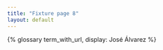 ```yaml
---
title: "Fixture page 8"
layout: default
---
```


{% glossary term_with_url, display: José Álvarez %}
